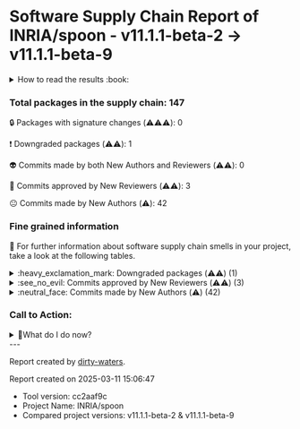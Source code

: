 
# Software Supply Chain Report of INRIA/spoon - v11.1.1-beta-2 &rarr; v11.1.1-beta-9


<details>
    <summary>How to read the results :book: </summary>
    
 Dirty-waters has analyzed your project dependencies and found different categories for each of them:

    
 - ⚠️⚠️⚠️ : high severity 

    
 - ⚠️⚠️: medium severity 

    
 - ⚠️: low severity 

</details>
        

 ### Total packages in the supply chain: 147

 :lock: Packages with signature changes (⚠️⚠️⚠️): 0

 :heavy_exclamation_mark: Downgraded packages (⚠️⚠️): 1

 :alien: Commits made by both New Authors and Reviewers (⚠️⚠️): 0

 :see_no_evil: Commits approved by New Reviewers (⚠️⚠️): 3

 :neutral_face: Commits made by New Authors (⚠️): 42

### Fine grained information

:dolphin: For further information about software supply chain smells in your project, take a look at the following tables.


<details>
    <summary>:heavy_exclamation_mark: Downgraded packages (⚠️⚠️) (1)</summary>
        


| package_name                 | repo_link                            | category           | old_version   | new_version   |
|:-----------------------------|:-------------------------------------|:-------------------|:--------------|:--------------|
| `com.thoughtworks.qdox:qdox` | https://github.com/paul-hammant/qdox | Downgraded package | 2.2.0         | 2.1.0         |
</details>


<details>
    <summary>:see_no_evil: Commits approved by New Reviewers (⚠️⚠️) (3)</summary>
        


| sha                                      | package_name                                                                                                                                                                                                                                                                                                                                                                                               | repo_name             | old_version   | new_version   | author_first   | merger   | prr_first   | reviewer                                  | reviewer_type   |   package_number | repo_link   | category   | signature_changes   |
|:-----------------------------------------|:-----------------------------------------------------------------------------------------------------------------------------------------------------------------------------------------------------------------------------------------------------------------------------------------------------------------------------------------------------------------------------------------------------------|:----------------------|:--------------|:--------------|:---------------|:---------|:------------|:------------------------------------------|:----------------|-----------------:|:------------|:-----------|:--------------------|
| 69c1b46d85e77dc25a8639fc20d9ae596917e8ce | ['org.apache.maven.surefire:surefire-logger-api', 'org.apache.maven.surefire:surefire-extensions-spi', 'org.apache.maven.plugins:maven-surefire-plugin', 'org.apache.maven.surefire:surefire-shared-utils', 'org.apache.maven.surefire:surefire-api', 'org.apache.maven.surefire:surefire-extensions-api', 'org.apache.maven.surefire:surefire-booter', 'org.apache.maven.surefire:maven-surefire-common'] | apache/maven-surefire | 3.4.0         | 3.5.1         | False          | asfgit   | True        | [mikiTesf](https://github.com/mikiTesf)   | User            |                8 |             |            |                     |
| 245a5f8364b179673acda6c896b0d4aa7381cb31 | ['org.apache.maven.doxia:doxia-module-markdown', 'org.apache.maven.doxia:doxia-module-fml']                                                                                                                                                                                                                                                                                                                | apache/maven-doxia    | 1.11.1        | 2.0.0-M12     | False          | kwin     | True        | [michael-o](https://github.com/michael-o) | User            |                2 |             |            |                     |
| da21b8abf85db106ac2f9660155652a479296796 | ['org.apache.maven.doxia:doxia-module-markdown', 'org.apache.maven.doxia:doxia-module-fml']                                                                                                                                                                                                                                                                                                                | apache/maven-doxia    | 1.11.1        | 2.0.0-M12     |                | CrazyHZM | True        | [CrazyHZM](https://github.com/CrazyHZM)   | User            |                2 |             |            |                     |
</details>


<details>
    <summary>:neutral_face: Commits made by New Authors (⚠️) (42)</summary>
        


| sha                                      | package_name                                                                                                                                                                                                                                                                                                                                                                                                                                                                                                                            | repo_name                     | old_version   | new_version   | author_first   | merger       | prr_first   | reviewer     | reviewer_type   |   package_number | repo_link   | category   | signature_changes   |
|:-----------------------------------------|:----------------------------------------------------------------------------------------------------------------------------------------------------------------------------------------------------------------------------------------------------------------------------------------------------------------------------------------------------------------------------------------------------------------------------------------------------------------------------------------------------------------------------------------|:------------------------------|:--------------|:--------------|:---------------|:-------------|:------------|:-------------|:----------------|-----------------:|:------------|:-----------|:--------------------|
| 7f7619954e9e33b84e939ff50edc8bf966a00134 | ['com.fasterxml.jackson.core:jackson-annotations']                                                                                                                                                                                                                                                                                                                                                                                                                                                                                      | fasterxml/jackson-annotations | 2.17.2        | 2.18.0        | True           | cowtowncoder |             |              |                 |                1 |             |            |                     |
| d630d6a4dd53ee73518886b6c40ce3850a9f3fe8 | ['com.vladsch.flexmark:flexmark-ext-typographic', 'com.vladsch.flexmark:flexmark-ext-escaped-character', 'com.vladsch.flexmark:flexmark-ext-gfm-strikethrough', 'com.vladsch.flexmark:flexmark-util', 'com.vladsch.flexmark:flexmark-ext-wikilink', 'com.vladsch.flexmark:flexmark', 'com.vladsch.flexmark:flexmark-ext-autolink', 'com.vladsch.flexmark:flexmark-ext-yaml-front-matter', 'com.vladsch.flexmark:flexmark-ext-tables', 'com.vladsch.flexmark:flexmark-ext-definition', 'com.vladsch.flexmark:flexmark-ext-abbreviation'] | vsch/flexmark-java            | 0.42.14       | 0.62.2        | True           | vsch         |             |              |                 |               11 |             |            |                     |
| 5a3cd8aaa7126855fc2474cfb320de762be8524b | ['com.vladsch.flexmark:flexmark-ext-typographic', 'com.vladsch.flexmark:flexmark-ext-escaped-character', 'com.vladsch.flexmark:flexmark-ext-gfm-strikethrough', 'com.vladsch.flexmark:flexmark-util', 'com.vladsch.flexmark:flexmark-ext-wikilink', 'com.vladsch.flexmark:flexmark', 'com.vladsch.flexmark:flexmark-ext-autolink', 'com.vladsch.flexmark:flexmark-ext-yaml-front-matter', 'com.vladsch.flexmark:flexmark-ext-tables', 'com.vladsch.flexmark:flexmark-ext-definition', 'com.vladsch.flexmark:flexmark-ext-abbreviation'] | vsch/flexmark-java            | 0.42.14       | 0.62.2        | True           | vsch         |             |              |                 |               11 |             |            |                     |
| 3697bb20d5bb21949404edbb1d8c1000a7ec64d8 | ['com.vladsch.flexmark:flexmark-ext-typographic', 'com.vladsch.flexmark:flexmark-ext-escaped-character', 'com.vladsch.flexmark:flexmark-ext-gfm-strikethrough', 'com.vladsch.flexmark:flexmark-util', 'com.vladsch.flexmark:flexmark-ext-wikilink', 'com.vladsch.flexmark:flexmark', 'com.vladsch.flexmark:flexmark-ext-autolink', 'com.vladsch.flexmark:flexmark-ext-yaml-front-matter', 'com.vladsch.flexmark:flexmark-ext-tables', 'com.vladsch.flexmark:flexmark-ext-definition', 'com.vladsch.flexmark:flexmark-ext-abbreviation'] | vsch/flexmark-java            | 0.42.14       | 0.62.2        | True           | vsch         |             |              |                 |               11 |             |            |                     |
| 110a39bd13faec6508d9cde97b420a0b8f556946 | ['org.mockito:mockito-core', 'org.mockito:mockito-junit-jupiter']                                                                                                                                                                                                                                                                                                                                                                                                                                                                       | mockito/mockito               | 5.12.0        | 5.14.1        | True           | TimvdLippe   | False       | TimvdLippe   | User            |                2 |             |            |                     |
| 29e037848d11eac72e95a9eeadac16daf5875858 | ['org.mockito:mockito-core', 'org.mockito:mockito-junit-jupiter']                                                                                                                                                                                                                                                                                                                                                                                                                                                                       | mockito/mockito               | 5.12.0        | 5.14.1        | True           | TimvdLippe   |             |              |                 |                2 |             |            |                     |
| 4db0d7b54c1322057dd42372db8b679a71a8cb45 | ['org.mockito:mockito-core', 'org.mockito:mockito-junit-jupiter']                                                                                                                                                                                                                                                                                                                                                                                                                                                                       | mockito/mockito               | 5.12.0        | 5.14.1        | True           | TimvdLippe   | False       | TimvdLippe   | User            |                2 |             |            |                     |
| d28b0122775d81f7d4e51d7cb22cecc867c45ed5 | ['org.mockito:mockito-core', 'org.mockito:mockito-junit-jupiter']                                                                                                                                                                                                                                                                                                                                                                                                                                                                       | mockito/mockito               | 5.12.0        | 5.14.1        | True           | TimvdLippe   |             |              |                 |                2 |             |            |                     |
| 8a0e586e73f7f307c83c341698ec86fd3c4e18a6 | ['org.mockito:mockito-core', 'org.mockito:mockito-junit-jupiter']                                                                                                                                                                                                                                                                                                                                                                                                                                                                       | mockito/mockito               | 5.12.0        | 5.14.1        | True           | TimvdLippe   | False       | TimvdLippe   | User            |                2 |             |            |                     |
| cc01843e18adfa80d05a396828f3079d7690020a | ['org.jetbrains:annotations']                                                                                                                                                                                                                                                                                                                                                                                                                                                                                                           | jetbrains/java-annotations    | 23.1.0        | 24.1.0        | True           | amaembo      |             |              |                 |                1 |             |            |                     |
| e575d984fb998b5bf5d42b6d68c87242e771addd | ['org.jetbrains:annotations']                                                                                                                                                                                                                                                                                                                                                                                                                                                                                                           | jetbrains/java-annotations    | 23.1.0        | 24.1.0        | True           | amaembo      |             |              |                 |                1 |             |            |                     |
| 37ab6c288967ee2e281dd2057a2e2d78ccd0b0e5 | ['org.jetbrains:annotations']                                                                                                                                                                                                                                                                                                                                                                                                                                                                                                           | jetbrains/java-annotations    | 23.1.0        | 24.1.0        | True           | amaembo      |             |              |                 |                1 |             |            |                     |
| adefec14abe2c013672dab4de63097afd0c3e249 | ['org.apache.maven.doxia:doxia-module-markdown', 'org.apache.maven.doxia:doxia-module-fml']                                                                                                                                                                                                                                                                                                                                                                                                                                             | apache/maven-doxia            | 1.11.1        | 2.0.0-M12     | True           |              |             |              |                 |                2 |             |            |                     |
| 2aea4500ba6559b91fe3a4b83a5d3aafc10116b4 | ['org.apache.maven.doxia:doxia-module-markdown', 'org.apache.maven.doxia:doxia-module-fml']                                                                                                                                                                                                                                                                                                                                                                                                                                             | apache/maven-doxia            | 1.11.1        | 2.0.0-M12     | True           |              |             |              |                 |                2 |             |            |                     |
| 777f8d3654d71f278a51fa86ebaf49f943d77ffb | ['org.apache.maven.doxia:doxia-module-markdown', 'org.apache.maven.doxia:doxia-module-fml']                                                                                                                                                                                                                                                                                                                                                                                                                                             | apache/maven-doxia            | 1.11.1        | 2.0.0-M12     | True           |              |             |              |                 |                2 |             |            |                     |
| 082cc11234afc5c7fdc2775b809b8141afc548f0 | ['org.apache.maven.doxia:doxia-module-markdown', 'org.apache.maven.doxia:doxia-module-fml']                                                                                                                                                                                                                                                                                                                                                                                                                                             | apache/maven-doxia            | 1.11.1        | 2.0.0-M12     | True           | michael-o    |             |              |                 |                2 |             |            |                     |
| 8c4c20d4f2d672bdd2aa15500fbe76c84302a78c | ['org.apache.maven.doxia:doxia-module-markdown', 'org.apache.maven.doxia:doxia-module-fml']                                                                                                                                                                                                                                                                                                                                                                                                                                             | apache/maven-doxia            | 1.11.1        | 2.0.0-M12     | True           | elharo       |             | elharo       | User            |                2 |             |            |                     |
| 171679baa87e13cfb8ca471242da6fd0d3acbe53 | ['org.slf4j:slf4j-api']                                                                                                                                                                                                                                                                                                                                                                                                                                                                                                                 | qos-ch/slf4j                  | 2.0.5         | 2.0.16        | True           | ceki         |             |              |                 |                1 |             |            |                     |
| fa6721a53eb4b2d13491400908f9ca76c7997300 | ['org.slf4j:slf4j-api']                                                                                                                                                                                                                                                                                                                                                                                                                                                                                                                 | qos-ch/slf4j                  | 2.0.5         | 2.0.16        | True           | ceki         |             |              |                 |                1 |             |            |                     |
| 2235d3c69829caf19e38ea980a86042cc3ffd1f3 | ['org.slf4j:slf4j-api']                                                                                                                                                                                                                                                                                                                                                                                                                                                                                                                 | qos-ch/slf4j                  | 2.0.5         | 2.0.16        | True           | ceki         |             |              |                 |                1 |             |            |                     |
| 0769bc8182b89b9d8a040decf80d087aa7303c4d | ['org.slf4j:slf4j-api']                                                                                                                                                                                                                                                                                                                                                                                                                                                                                                                 | qos-ch/slf4j                  | 2.0.5         | 2.0.16        | True           | ceki         |             |              |                 |                1 |             |            |                     |
| aa13da39edd4195c25eecb1263c4bf3f8902a3e4 | ['org.slf4j:slf4j-api']                                                                                                                                                                                                                                                                                                                                                                                                                                                                                                                 | qos-ch/slf4j                  | 2.0.5         | 2.0.16        | True           | ceki         |             |              |                 |                1 |             |            |                     |
| d564304a6137c1f5ec0e0ed890658bf4b817371b | ['org.slf4j:slf4j-api']                                                                                                                                                                                                                                                                                                                                                                                                                                                                                                                 | qos-ch/slf4j                  | 2.0.5         | 2.0.16        | True           | ceki         |             |              |                 |                1 |             |            |                     |
| 0df43e9e53051bf01b79ccec5974b7be2d27df1d | ['org.slf4j:slf4j-api']                                                                                                                                                                                                                                                                                                                                                                                                                                                                                                                 | qos-ch/slf4j                  | 2.0.5         | 2.0.16        | True           | ceki         |             |              |                 |                1 |             |            |                     |
| 036b0bb7d8a42492bbcb45b0b3557b25b5e104d5 | ['net.bytebuddy:byte-buddy-agent']                                                                                                                                                                                                                                                                                                                                                                                                                                                                                                      | raphw/byte-buddy              | 1.14.15       | 1.15.3        | True           | raphw        | False       | raphw        | User            |                1 |             |            |                     |
| cdd9f1ec805e3a24fec29c9728c1ddde5a07e673 | ['net.bytebuddy:byte-buddy-agent']                                                                                                                                                                                                                                                                                                                                                                                                                                                                                                      | raphw/byte-buddy              | 1.14.15       | 1.15.3        | True           | raphw        |             |              |                 |                1 |             |            |                     |
| 74d224fa06d443e7199e2493bb810ab7f1ea5f76 | ['net.bytebuddy:byte-buddy-agent']                                                                                                                                                                                                                                                                                                                                                                                                                                                                                                      | raphw/byte-buddy              | 1.14.15       | 1.15.3        | True           | raphw        |             |              |                 |                1 |             |            |                     |
| bf3801c1d1ac123fbe4b141839a34d9c31117637 | ['net.bytebuddy:byte-buddy-agent']                                                                                                                                                                                                                                                                                                                                                                                                                                                                                                      | raphw/byte-buddy              | 1.14.15       | 1.15.3        | True           | raphw        |             |              |                 |                1 |             |            |                     |
| 0c6c0257eb8f69af4029bb3a8de5583330d3ab8b | ['com.fasterxml.jackson.core:jackson-core']                                                                                                                                                                                                                                                                                                                                                                                                                                                                                             | fasterxml/jackson-core        | 2.17.2        | 2.18.0        | True           | cowtowncoder |             | cowtowncoder | User            |                1 |             |            |                     |
| 4a13a2f716bd89915b2e112639a2a5c94e751182 | ['com.fasterxml.jackson.core:jackson-core']                                                                                                                                                                                                                                                                                                                                                                                                                                                                                             | fasterxml/jackson-core        | 2.17.2        | 2.18.0        | True           | cowtowncoder |             | cowtowncoder | User            |                1 |             |            |                     |
| 9ac4488bb8359293af1586f71074200b5bbe4f6b | ['com.fasterxml.jackson.core:jackson-core']                                                                                                                                                                                                                                                                                                                                                                                                                                                                                             | fasterxml/jackson-core        | 2.17.2        | 2.18.0        | True           | cowtowncoder |             | cowtowncoder | User            |                1 |             |            |                     |
| 4d47aae0bc8018051540e24b2c28b4ff84224e3f | ['com.fasterxml.jackson.core:jackson-core']                                                                                                                                                                                                                                                                                                                                                                                                                                                                                             | fasterxml/jackson-core        | 2.17.2        | 2.18.0        | True           | cowtowncoder |             | cowtowncoder | User            |                1 |             |            |                     |
| 9f3ed6610fb922d60b39dfd3901de1f4eb18269f | ['com.fasterxml.jackson.core:jackson-core']                                                                                                                                                                                                                                                                                                                                                                                                                                                                                             | fasterxml/jackson-core        | 2.17.2        | 2.18.0        | True           | cowtowncoder |             |              |                 |                1 |             |            |                     |
| 42caff87ae6eb553dcbf77e25ba87a9d340357ee | ['ch.qos.logback:logback-core', 'ch.qos.logback:logback-classic']                                                                                                                                                                                                                                                                                                                                                                                                                                                                       | qos-ch/logback                | 1.5.7         | 1.5.10        | True           | ceki         |             |              |                 |                2 |             |            |                     |
| 884af2e48d3f265ad62b95fa003e0e3a9afc1ae0 | ['com.fasterxml.jackson.core:jackson-databind']                                                                                                                                                                                                                                                                                                                                                                                                                                                                                         | fasterxml/jackson-databind    | 2.17.2        | 2.18.0        | True           | cowtowncoder |             | cowtowncoder | User            |                1 |             |            |                     |
| 22da1a7d7a7889b640a86214b7beaeabb5dff5a1 | ['com.fasterxml.jackson.core:jackson-databind']                                                                                                                                                                                                                                                                                                                                                                                                                                                                                         | fasterxml/jackson-databind    | 2.17.2        | 2.18.0        | True           | cowtowncoder |             | cowtowncoder | User            |                1 |             |            |                     |
| ac7b17997eb301bbca768dcad8f676fed5f609d6 | ['com.fasterxml.jackson.core:jackson-databind']                                                                                                                                                                                                                                                                                                                                                                                                                                                                                         | fasterxml/jackson-databind    | 2.17.2        | 2.18.0        | True           | cowtowncoder |             | cowtowncoder | User            |                1 |             |            |                     |
| 86cf6d06216bce5a49287b130ba302a42149ac83 | ['com.fasterxml.jackson.core:jackson-databind']                                                                                                                                                                                                                                                                                                                                                                                                                                                                                         | fasterxml/jackson-databind    | 2.17.2        | 2.18.0        | True           | cowtowncoder |             |              |                 |                1 |             |            |                     |
| 8a42895d43fca71dde3ab58f699bb0face339f06 | ['com.fasterxml.jackson.core:jackson-databind']                                                                                                                                                                                                                                                                                                                                                                                                                                                                                         | fasterxml/jackson-databind    | 2.17.2        | 2.18.0        | True           | cowtowncoder |             |              |                 |                1 |             |            |                     |
| 5bf17d921ae0cd3523e378ffe57e2b83b5aa08b5 | ['com.fasterxml.jackson.core:jackson-databind']                                                                                                                                                                                                                                                                                                                                                                                                                                                                                         | fasterxml/jackson-databind    | 2.17.2        | 2.18.0        | True           | cowtowncoder |             | cowtowncoder | User            |                1 |             |            |                     |
| 450071bc7c863ff6a8c4774f67d618984b17c822 | ['com.fasterxml.jackson.core:jackson-databind']                                                                                                                                                                                                                                                                                                                                                                                                                                                                                         | fasterxml/jackson-databind    | 2.17.2        | 2.18.0        | True           | cowtowncoder |             | cowtowncoder | User            |                1 |             |            |                     |
| 567e0891755164b16a2aa4f7e83b5a4806d5add7 | ['com.fasterxml.jackson.core:jackson-databind']                                                                                                                                                                                                                                                                                                                                                                                                                                                                                         | fasterxml/jackson-databind    | 2.17.2        | 2.18.0        | True           | cowtowncoder |             | cowtowncoder | User            |                1 |             |            |                     |
</details>

### Call to Action:

                      
<details>
<summary>👻What do I do now? </summary>

For packages **with signature changes**:

- **Why?** Changes in code signatures could indicate tampering with the package or compromised build processes, potentially introducing malicious code.

1. This means that a dependency either had code signature and now does not, or that the signature was valid and now it's not.
2. This could be a security risk, and you should halt the project until you can verify the changes. 


For **downgraded dependencies**:

- **Why?** Downgrading packages may reintroduce known security vulnerabilities that were fixed in newer versions.

1. Check the release notes of the new version to see if the downgrade is intentional. If the new version is more than one release ahead, verify whether any breaking changes in between apply to your project.
2. If the downgrade is unintentional, consider updating the package to a version that is compatible with your project.

For commits made by **both new authors and reviewers**:

- **Why?** When both authors and reviewers are new to a project, there's a higher risk of malicious code being introduced due to lack of established trust and project knowledge.

1. Verify, as best as you can, that the new authors and reviewers are not malicious actors.
2. If you are unsure, consider reverting the changes.

For commits approved by **new reviewers**:

- **Why?** New reviewers may not be familiar with the project's security requirements or may not have the expertise to identify malicious code.

1. Verify, as best as you can, that the new reviewers are not malicious actors.

For commits made by **new authors**:

- **Why?** New contributors could potentially introduce security vulnerabilities, either accidentally or intentionally.

1. Verify, as best as you can, that the new authors are not malicious actors.
2. The fact that the reviewers are not new to the repository is a good sign.
</details>
---

Report created by [dirty-waters](https://github.com/chains-project/dirty-waters/).

Report created on 2025-03-11 15:06:47
- Tool version: cc2aaf9c
- Project Name: INRIA/spoon
- Compared project versions: v11.1.1-beta-2 & v11.1.1-beta-9
